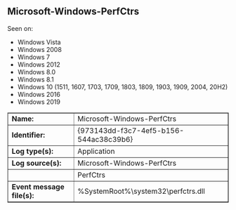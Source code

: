 ## Microsoft-Windows-PerfCtrs

Seen on:
* Windows Vista
* Windows 2008
* Windows 7
* Windows 2012
* Windows 8.0
* Windows 8.1
* Windows 10 (1511, 1607, 1703, 1709, 1803, 1809, 1903, 1909, 2004, 20H2)
* Windows 2016
* Windows 2019

<table border="1" class="docutils">
  <tbody>
    <tr>
      <td><b>Name:</b></td>
      <td>Microsoft-Windows-PerfCtrs</td>
    </tr>
    <tr>
      <td><b>Identifier:</b></td>
      <td>{973143dd-f3c7-4ef5-b156-544ac38c39b6}</td>
    </tr>
    <tr>
      <td><b>Log type(s):</b></td>
      <td>Application</td>
    </tr>
    <tr>
      <td><b>Log source(s):</b></td>
      <td>Microsoft-Windows-PerfCtrs</td>
    </tr>
    <tr>
      <td>&nbsp;</td>
      <td>PerfCtrs</td>
    </tr>
    <tr>
      <td><b>Event message file(s):</b></td>
      <td>%SystemRoot%\system32\perfctrs.dll</td>
    </tr>
  </tbody>
</table>

&nbsp;

